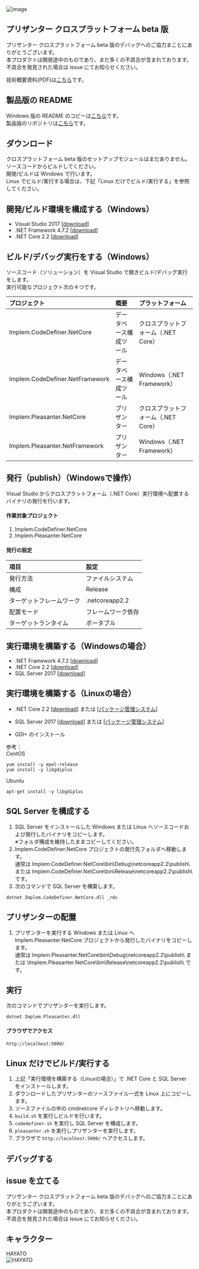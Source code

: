 ![image](https://user-images.githubusercontent.com/12204265/48656589-f785b200-ea69-11e8-8278-3cf084ccbd27.png)

## プリザンター クロスプラットフォーム beta 版

プリザンター クロスプラットフォーム beta 版のデバッグへのご協力まことにありがとうございます。  
本プロダクトは開発途中のものであり、まだ多くの不具合が含まれております。不具合を発見された場合は issue にてお知らせください。  

技術概要資料(PDF)は[こちら](docs/20190308.pdf)です。

## 製品版の README
Windows 版の README のコピーは[こちら](README_PLEASANTER.md)です。  
製品版のリポジトリは[こちら](https://github.com/Implem/Implem.Pleasanter)です。

## ダウンロード
クロスプラットフォーム beta 版のセットアップモジュールはまだありません。  
ソースコードからビルドしてください。  
開発/ビルドは Windows で行います。  
Linux でビルド/実行する場合は、下記「Linux だけでビルド/実行する」を参照してください。

## 開発/ビルド環境を構成する（Windows）
* Visual Studio 2017 [[download](https://visualstudio.microsoft.com/ja/downloads/)]
* .NET Framework 4.7.2 [[download](https://dotnet.microsoft.com/download)]
* .NET Core 2.2 [[download](https://dotnet.microsoft.com/download)]

## ビルド/デバッグ実行をする（Windows）
ソースコード（ソリューション）を Visual Studio で開きビルド/デバッグ実行をします。  
実行可能なプロジェクト次の４つです。

| プロジェクト | 概要 | プラットフォーム |
|:-|:-|:-|
| Implem.CodeDefiner.NetCore | データベース構成ツール | クロスプラットフォーム（.NET Core） |
| Implem.CodeDefiner.NetFramework | データベース構成ツール | Windows（.NET Framework） |
| Implem.Pleasanter.NetCore | プリザンター | クロスプラットフォーム（.NET Core） |
| Implem.Pleasanter.NetFramework | プリザンター | Windows（.NET Framework） |

## 発行（publish）（Windowsで操作）

Visual Studio からクロスプラットフォーム（.NET Core）実行環境へ配置するバイナリの発行を行います。  

#### 作業対象プロジェクト

1. Implem.CodeDefiner.NetCore
1. Implem.Pleasanter.NetCore

#### 発行の設定
| 項目 | 設定 |
|:-|:-|
| 発行方法 | ファイルシステム |
| 構成 | Release |
| ターゲットフレームワーク | .netcoreapp2.2 |
| 配置モード | フレームワーク依存 |
| ターゲットランタイム | ポータブル |

## 実行環境を構築する（Windowsの場合）
* .NET Framework 4.7.2 [[download](https://dotnet.microsoft.com/download)]
* .NET Core 2.2 [[download](https://dotnet.microsoft.com/download)]
* SQL Server 2017 [[download](https://www.microsoft.com/ja-jp/sql-server/sql-server-downloads)]

## 実行環境を構築する（Linuxの場合）
* .NET Core 2.2 [[download](https://dotnet.microsoft.com/download)]  または [[パッケージ管理システム]([https://dotnet.microsoft.com/download/linux-package-manager/rhel/sdk-2.2.105)]
* SQL Server 2017 [[download](https://www.microsoft.com/ja-jp/sql-server/sql-server-downloads)] または [[パッケージ管理システム](https://docs.microsoft.com/ja-jp/sql/linux/quickstart-install-connect-ubuntu?view=sql-server-linux-2017)]

* GDI+ のインストール

参考：  
CentOS
```
yum install -y epel-release
yum install -y libgdiplus
```
Ubuntu
```
apt-get install -y libgdiplus
```

## SQL Server を構成する

1. SQL Server をインストールした Windows または Linux へソースコードおよび発行したバイナリをコピーします。  
※フォルダ構成を維持したままコピーしてください。
1. Implem.CodeDefiner.NetCore プロジェクトの発行先フォルダへ移動します。  
通常は Implem.CodeDefiner.NetCore\bin\Debug\netcoreapp2.2\publish\ または Implem.CodeDefiner.NetCore\bin\Release\netcoreapp2.2\publish\ です。
1. 次のコマンドで SQL Server を構築します。
```
dotnet Implem.CodeDefiner.NetCore.dll _rds
```

## プリザンターの配置

1. プリザンターを実行する Windows または Linux へ Implem.Pleasanter.NetCore プロジェクトから発行したバイナリをコピーします。  
通常は Implem.Pleasanter.NetCore\bin\Debug\netcoreapp2.2\publish\ または \Implem.Pleasanter.NetCore\bin\Release\netcoreapp2.2\publish\ です。

## 実行
次のコマンドでプリザンターを実行します。
```
dotnet Implem.Pleasanter.dll
```

#### ブラウザでアクセス
```
http://localhost:5000/
```

## Linux だけでビルド/実行する

1. 上記「実行環境を構築する（Linuxの場合）」で .NET Core と SQL Server をインストールします。
1. ダウンロードしたプリザンターのソースファイル一式を Linux 上にコピーします。
1. ソースファイルの中の cmdnetcore ディレクトリへ移動します。
1. ```build.sh``` を実行しビルドを行います。
1. ```codedefiner.sh``` を実行し SQL Server を構成します。
1. ```pleasanter.sh``` を実行しプリザンターを実行します。
1. ブラウザで ```http://localhost:5000/``` へアクセスします。

## デバッグする

## issue を立てる

プリザンター クロスプラットフォーム beta 版のデバッグへのご協力まことにありがとうございます。  
本プロダクトは開発途中のものであり、まだ多くの不具合が含まれております。不具合を発見された場合は issue にてお知らせください。

## キャラクター
HAYATO  
![HAYATO](https://user-images.githubusercontent.com/12204265/54112024-9d4d9a00-4428-11e9-87a0-1423e403f300.png)
